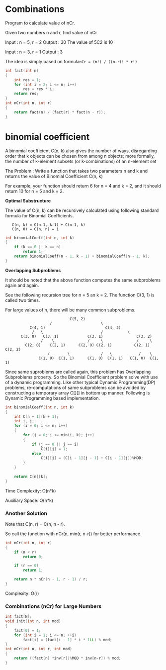 # Combinations

Program to calculate value of nCr.
    
Given two numbers n and r, find value of nCr

Input :  n = 5, r = 2
Output : 30
The value of 5C2 is 10

Input : n = 3, r = 1
Output : 3

The idea is simply based on formula`nCr = (n!) / ((n-r)! * r!)`

```cpp
int fact(int n) 
{ 
    int res = 1; 
    for (int i = 2; i <= n; i++) 
        res = res * i; 
    return res; 
} 
int nCr(int n, int r) 
{ 
    return fact(n) / (fact(r) * fact(n - r)); 
} 
```

# binomial coefficient

A binomial coefficient C(n, k) also gives the number of ways, disregarding order
that k objects can be chosen from among n objects; more formally,
the number of k-element subsets (or k-combinations) of an n-element set

The Problem : Write a function that takes two parameters n and k and returns the value of Binomial Coefficient C(n, k)
    
For example, your function should return 6 for n = 4 and k = 2, and it should return 10 for n = 5 and k = 2.

**Optimal Substructure**

The value of C(n, k) can be recursively calculated using following standard formula for Binomial Coefficients.

```
   C(n, k) = C(n-1, k-1) + C(n-1, k)
   C(n, 0) = C(n, n) = 1
```
```CPP
int binomialCoeff(int n, int k)  
{  
    if (k == 0 || k == n)  
        return 1;  
    return binomialCoeff(n - 1, k - 1) + binomialCoeff(n - 1, k);  
}  
```
**Overlapping Subproblems**

It should be noted that the above function computes the same subproblems again and again.
    
See the following recursion tree for n = 5 an k = 2. The function C(3, 1) is called two times.
    
For large values of n, there will be many common subproblems.
```
                             C(5, 2)
                    /                      \
           C(4, 1)                           C(4, 2)
            /   \                          /           \
       C(3, 0)   C(3, 1)             C(3, 1)               C(3, 2)
                /    \               /     \               /     \
         C(2, 0)    C(2, 1)      C(2, 0) C(2, 1)          C(2, 1)  C(2, 2)
                   /        \              /   \            /    \
               C(1, 0)  C(1, 1)      C(1, 0)  C(1, 1)   C(1, 0)  C(1, 1)
```
Since same suproblems are called again, this problem has Overlapping Subproblems property.
So the Binomial Coefficient problem solve with use of a dynamic programming.
Like other typical Dynamic Programming(DP) problems, re-computations of same subproblems can be avoided by 
constructing a temporary array C[][] in bottom up manner. Following is Dynamic Programming based implementation.
```cpp
int binomialCoeff(int n, int k) 
{ 
    int C[n + 1][k + 1]; 
    int i, j;
    for (i = 0; i <= n; i++) 
    { 
        for (j = 0; j <= min(i, k); j++) 
        { 
            if (j == 0 || j == i) 
                C[i][j] = 1; 
            else
                C[i][j] = (C[i - 1][j - 1] + C[i - 1][j])%MOD; 
        } 
    } 
  
    return C[n][k]; 
} 
```
Time Complexity: O(n*k)

Auxiliary Space: O(n*k)

### Another Solution

Note that C(n, r) = C(n, n - r).

So call the function with nCr(n, min(r, n-r)) for better performance.
 
```cpp 
int nCr(int n, int r) 
{
    if (n < r)
        return 0;

    if (r == 0)
        return 1;

    return n * nCr(n - 1, r - 1) / r;
}
```
Complexity: O(r)

### Combinations (nCr) for Large Numbers

```cpp
int fact[N];
void init(int n, int mod)
{
    fact[0] = 1;
    for (int i = 1; i <= n; ++i) 
        fact[i] = (fact[i - 1] * i * 1LL) % mod;
}
int nCr(int n, int r, int mod) 
{
    return ((fact[n] *inv[r])%MOD * inv[n-r]) % mod;
}
```
